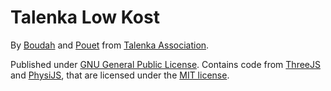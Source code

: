 # Talenka Low Kost

By [Boudah](http://boudah.pl) and [Pouet](https://github.com/Pouet--) 
from [Talenka Association](http://talenka.org).

Published under [GNU General Public License](https://gnu.org/licenses/gpl). 
Contains code from [ThreeJS](http://mrdoob.github.io/three.js/) and 
[PhysiJS](http://chandlerprall.github.io/Physijs/), that are licensed under the 
[MIT license](http://opensource.org/licenses/MIT).